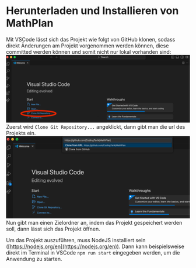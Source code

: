 # Herunterladen und Installieren von MathPlan

Mit VSCode lässt sich das Projekt wie folgt von GitHub klonen, sodass direkt Änderungen am Projekt vorgenommen werden können, diese committed werden können und somit nicht nur lokal vorhanden sind:
![alt text](res/cloneGitRepo.png)
Zuerst wird `Clone Git Repository...` angeklickt, dann gibt man die url des Projekts ein.
![alt text](res/enterGitURL.png)
Nun gibt man einen Zielordner an, indem das Projekt gespeichert werden soll, dann lässt sich das Projekt öffnen.

Um das Projekt auszuführen, muss NodeJS installiert sein ([https://nodejs.org/en](https://nodejs.org/en)). Dann kann beispielsweise direkt im Terminal in VSCode `npm run start` eingegeben werden, um die Anwendung zu starten.
